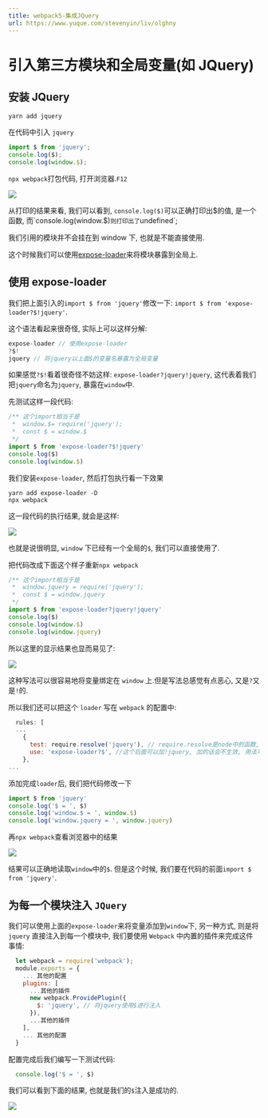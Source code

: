 ```yaml
---
title: webpack5-集成JQuery
url: https://www.yuque.com/stevenyin/liv/olghny
---
```


<a name="dc066c01"></a>

# 引入第三方模块和全局变量(如 JQuery)

<a name="e3f9b848"></a>

## 安装 JQuery

```sh
yarn add jquery
```

在代码中引入 `jquery`

```javascript
import $ from 'jquery';
console.log($);
console.log(window.$);
```

`npx webpack`打包代码, 打开浏览器.`F12`

![](%7B%7B@@IMAGE_URL@@%7D%7D/blog_img/2019/04/17/01.png#alt=Alt%20text)

从打印的结果来看, 我们可以看到, `console.log($)`可以正确打印出$的值, 是一个函数, 而`console.log(window.$)`则打印出了`undefined`;

我们引用的模块并不会挂在到 window 下, 也就是不能直接使用.

这个时候我们可以使用[expose-loader](https://webpack.docschina.org/loaders/expose-loader/)来将模块暴露到全局上.

<a name="0eeab1d8"></a>

## 使用 expose-loader

我们把上面引入的`import $ from 'jquery'`修改一下: `import $ from 'expose-loader?$!jquery'`.

这个语法看起来很奇怪, 实际上可以这样分解:

```javascript
expose-loader // 使用expose-loader
?$!
jquery // 将jquery以上面$的变量名暴露为全局变量
```

如果感觉`?$!`看着很奇怪不妨这样: `expose-loader?jquery!jquery`, 这代表着我们把`jquery`命名为`jquery`, 暴露在`window`中.

先测试这样一段代码:

```javascript
/** 这个import相当于是
 *	window.$= require('jquery');
 *	const $ = window.$
 */
import $ from 'expose-loader?$!jquery'
console.log($)
console.log(window.$)
```

我们安装`expose-loader`, 然后打包执行看一下效果

    yarn add expose-loader -D
    npx webpack

这一段代码的执行结果, 就会是这样:

![](%7B%7B@@IMAGE_URL@@%7D%7D/blog_img/2019/04/17/02.png#alt=Alt%20text)

也就是说很明显, `window` 下已经有一个全局的`$`, 我们可以直接使用了.

把代码改成下面这个样子重新`npx webpack`

```javascript
/** 这个import相当于是
 *	window.jquery = require('jquery');
 *	const $ = window.jquery
 */
import $ from 'expose-loader?jquery!jquery'
console.log($)
console.log(window.$)
console.log(window.jquery)
```

所以这里的显示结果也显而易见了:

![](%7B%7B@@IMAGE_URL@@%7D%7D/blog_img/2019/04/17/03.png#alt=Alt%20text)

这种写法可以很容易地将变量绑定在 `window` 上.但是写法总感觉有点恶心, 又是`?`又是`!`的.

所以我们还可以把这个 `loader` 写在 `webpack` 的配置中:

```javascript
  rules: [
  ...
    {
      test: require.resolve('jquery'), // require.resolve是node中的函数, 这个函数用来获得模块的绝对路径, 用来添加在全局中
      use: 'expose-loader?$', //这个后面可以加!jquery, 加的话会不生效, 用法可参见文档
    },
...
```

添加完成`loader`后, 我们把代码修改一下

```javascript
import $ from 'jquery'
console.log('$ = ', $)
console.log('window.$ = ', window.$)
console.log('window.jquery = ', window.jquery)
```

再`npx webpack`查看浏览器中的结果

![](%7B%7B@@IMAGE_URL@@%7D%7D/blog_img/2019/04/17/04.png#alt=Alt%20text)

结果可以正确地读取`window`中的`$`. 但是这个时候, 我们要在代码的前面`import $ from 'jquery'`.

<a name="651561db"></a>

## 为每一个模块注入 `JQuery`

我们可以使用上面的`expose-loader`来将变量添加到`window`下, 另一种方式, 则是将 `jquery` 直接注入到每一个模块中, 我们要使用 `Webpack` 中内置的插件来完成这件事情:

```javascript
  let webpack = require('webpack');
  module.exports = {
    ... 其他的配置
    plugins: [
      ...其他的插件
      new webpack.ProvidePlugin({
        $: 'jquery', // 将jquery使用$进行注入
      }),
      ...其他的插件
    ],
    ... 其他的配置
  }
```

配置完成后我们编写一下测试代码:

```javascript
  console.log('$ = ', $)
```

我们可以看到下面的结果, 也就是我们的`$`注入是成功的.

![](%7B%7B@@IMAGE_URL@@%7D%7D/blog_img/2019/04/17/05.png#alt=Alt%20text)
